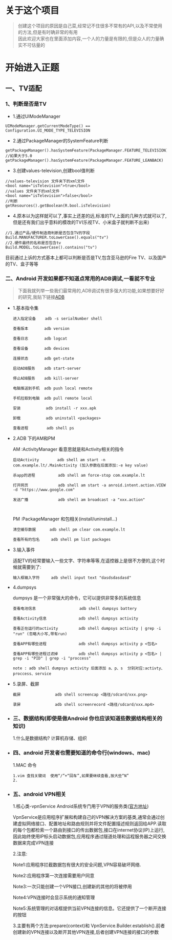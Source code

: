 # 关于这个项目
> 创建这个项目的原因是自己菜,经常记不住很多不常有的API,以及不常使用的方法,但是有时确非常的有用  
> 因此欢迎大家也在里面添加内容,一个人的力量是有限的,但是众人的力量确实不可估量的
# 开始进入正题
## 一、TV适配 
### 1、判断是否是TV
- 1.通过UIModeManager
```
UIModeManager.getCurrentModeType() == Configuration.UI_MODE_TYPE_TELEVISION
```
- 2.通过PackageManager的SystemFeature判断
```
getPackageManager().hasSystemFeature(PackageManager.FEATURE_TELEVISION)
//如果大于5.0 
getPackageManager().hasSystemFeature(PackageManager.FEATURE_LEANBACK)
```
- 3.创建values-television,创建bool值判断
```
//values-television 文件夹下的xml文件
<bool name="isTelevision">true</bool>
//values 文件夹下的xml文件
<bool name="isTelevision">false</bool>
//判断
getResources().getBoolean(R.bool.isTelevision)
```
- 4.原本以为这样就可以了,事实上还差的远,标准的TV,上面的几种方式就可以了,但是还有我们出乎意料的模改的TV(乐视TV、小米盒子就判断不出来)
```
//1.通过产品/硬件制造商判断是否包含TV的字段
Build.MANUFACTURER.toLowerCase().equals("tv")
//2.硬件最终的名称是否包含tv
Build.MODEL.toLowerCase().contains("tv")
```
目前通过上诉的方式基本上都可以判断是否是TV,包含亚马逊的Fire TV、以及国产的TV、盒子等等
### 二、Android 开发如果都不知道点常用的ADB调试,一看就不专业
> 下面我就列举一些我们最常用的,ADB调试有很多强大的功能,如果想要好好的研究,我贴下链接[ADB](https://developer.android.com/studio/command-line/adb?hl=zh-cn)
- 1.基本指令集
   ```
   进入指定设备    adb -s serialNumber shell

   查看版本       adb version

   查看日志       adb logcat

   查看设备       adb devices

   连接状态       adb get-state

   启动ADB服务    adb start-server

   停止ADB服务    adb kill-server

   电脑推送到手机  adb push local remote

   手机拉取到电脑  adb pull remote local
   
   安装           adb install -r xxx.apk
   
   卸载           adb uninstall <packages>
   
   查看进程        adb shell ps

   ```
- 2.ADB 下的AM和PM

   AM :ActivityManager 看意思就是和Activity相关的指令

   ```
   启动Activity        adb shell am start -n com.example.lt/.MainActivity (加入参数在后面添加:-e key value)
      
   杀app的进程          adb shell am force-stop com.example.lt
   
   打开网页             adb shell am start -a anroid.intent.action.VIEW -d "https://www.google.com"
   
   发送广播             adb shell am broadcast -a "xxx.action"
   
   
   
   ```
   PM :PackageManager  和包相关(install/uninstall...)
   ```
   清空缓存数据      adb shell pm clear com.example.lt
   
   查看所有的包名     adb shell pm list packages
   ```
 - 3.输入事件
   
   适配TV的经常要输入一些文字、字符串等等,在遥控器上是很不方便的,这个时候就需要到了:
   ```
   输入框输入字符     adb shell input text "dasdsdasdasd"
   
   ```
 - 4.dumpsys 
 
   dumpsys 是一个非常强大的命令，它可以提供非常多的系统信息
   ```
   查看电池信息                   adb shell dumpsys battery
   
   查看Activity信息              adb shell dumpsys activity
   
   查看正在运行的activity         adb shell dumpsys activity | grep -i "run" (忽略大小写,带有run)
   
   查看APP有哪些进程              adb shell dumpsys activity p <包名>
   
   查看APP有哪些进程过滤掉         adb shell dumpsys activity p <包名> | grep -i "PID" | grep -i "proccess"
   
   note : adb shell dumpsys activity 后面添加 a、p、s  分别对应:activty、proccess、service
   
   ```
 - 5.录屏、截屏
 
   ```
   截屏               adb shell screencap <路径/sdcard/xxx.png>
   
   录屏               adb shell screenrecord <路径/sdcard/xxx.mp4>
   ```    
- ### 三、数据结构(即使是做Android 你也应该知道些数据结构相关的知识)

  1.什么是数据结构?
    计算机存储、组织
    
- ### 四、android 开发者也需要知道的命令行(windows、mac)

  1.MAC 命令
  ```
  1.vim 查找关键词  使用“/”+“回车”,如果要继续查看,按大些“N”
  2.
  ```
- ### 五、android VPN相关

  1.核心类-vpnService Android系统专门用于VPN的服务类([官方地址](https://developer.android.google.cn/reference/android/net/VpnService))
  
    VpnService是应用程序扩展和构建自己的VPN解决方案的基类,通常会通过创建虚拟网络接口、配置地址和路由规则并将文件配置描述规则返回给APP.读取的每个包都检索一个路由到接口的传出数据包,接口在internet协议(IP)上运行,因此始终使用IP标头启动数据包,应用程序通过隧道处理和运程服务器之间交换数据来完成VPN连接
    
  2.注意:
  
    Note1:应用程序拦截数据包有很大的安全问题,VPN容易破坏网络.
  
    Note2:应用程序第一次连接需要用户同意
    
    Note3:一次只能创建一个VPN接口,创建新的其他的将被停用
    
    Note4:VPN连接时会显示系统的通知管理
    
    Note5:系统管理的对话框提供当前VPN连接的信息。它还提供了一个断开连接的按钮
    
  3.主要有两个方法:prepare(context)和 VpnService.Builder.establish().前者创建新的VPN连接以及断开其他VPN连接,后者创建VPN连接的接口的参数

